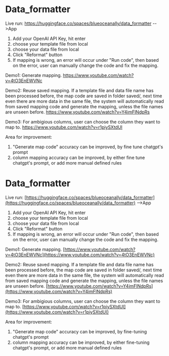# Data_formatter

Live run: https://huggingface.co/spaces/blueoceanally/data_formatter -->App

1. Add your OpenAI API Key, hit enter
2. choose your template file from local
3. choose your data file from local
4. Click "Reformat" button
5. If mapping is wrong, an error will occur under "Run code", then based on the error, user can manually change the code and fix the mapping.

 
Demo1: Generate mapping.
https://www.youtube.com/watch?v=4tO3EnEWVNc

Demo2: Reuse saved mapping. If a template file and data file name has been processed before, the map code are saved in folder saved/, next time even there are more data in the same file, the system will automatically read from saved mapping code and generate the mapping, unless the file names are unseen before.
https://www.youtube.com/watch?v=Y4imFlNdpRs

Demo3: For ambigious columns, user can choose the column they want to map to.
https://www.youtube.com/watch?v=r1piySXtdUI

Area for improvement:
1. "Generate map code" accuracy can be improved, by fine tune chatgpt's prompt
2. column mapping accuracy can be improved, by either fine tune chatgpt's prompt, or add more manual defined rules

# Data_formatter

Live run: [https://huggingface.co/spaces/blueoceanally/data_formatter](https://huggingface.co/spaces/blueoceanally/data_formatter) -->App

1. Add your OpenAI API Key, hit enter
2. choose your template file from local
3. choose your data file from local
4. Click "Reformat" button
5. If mapping is wrong, an error will occur under "Run code", then based on the error, user can manually change the code and fix the mapping.

Demo1: Generate mapping.
[https://www.youtube.com/watch?v=4tO3EnEWVNc](https://www.youtube.com/watch?v=4tO3EnEWVNc)

Demo2: Reuse saved mapping. If a template file and data file name has been processed before, the map code are saved in folder saved/, next time even there are more data in the same file, the system will automatically read from saved mapping code and generate the mapping, unless the file names are unseen before.
[https://www.youtube.com/watch?v=Y4imFlNdpRs](https://www.youtube.com/watch?v=Y4imFlNdpRs)

Demo3: For ambigious columns, user can choose the column they want to map to.
[https://www.youtube.com/watch?v=r1piySXtdUI](https://www.youtube.com/watch?v=r1piySXtdUI)

Area for improvement:
1. "Generate map code" accuracy can be improved, by fine-tuning chatgpt's prompt
2. column mapping accuracy can be improved, by either fine-tuning chatgpt's prompt, or add more manual defined rules

